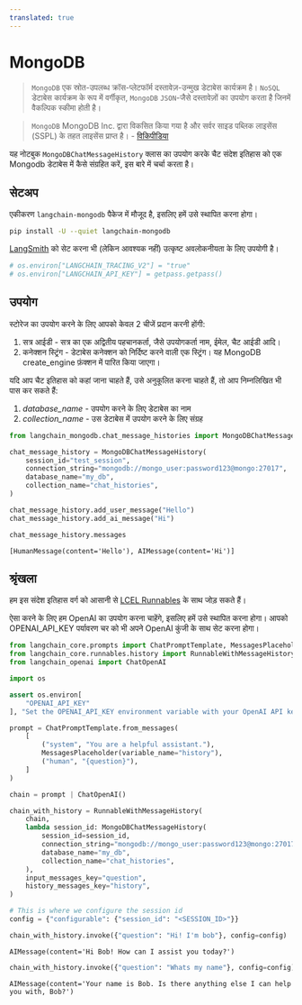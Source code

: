 ```yaml
---
translated: true
---
```


# MongoDB

>`MongoDB` एक स्रोत-उपलब्ध क्रॉस-प्लेटफॉर्म दस्तावेज़-उन्मुख डेटाबेस कार्यक्रम है। `NoSQL` डेटाबेस कार्यक्रम के रूप में वर्गीकृत, `MongoDB` `JSON`-जैसे दस्तावेज़ों का उपयोग करता है जिनमें वैकल्पिक स्कीमा होती है।

>`MongoDB` MongoDB Inc. द्वारा विकसित किया गया है और सर्वर साइड पब्लिक लाइसेंस (SSPL) के तहत लाइसेंस प्राप्त है। - [विकिपीडिया](https://en.wikipedia.org/wiki/MongoDB)

यह नोटबुक `MongoDBChatMessageHistory` क्लास का उपयोग करके चैट संदेश इतिहास को एक Mongodb डेटाबेस में कैसे संग्रहित करें, इस बारे में चर्चा करता है।

## सेटअप

एकीकरण `langchain-mongodb` पैकेज में मौजूद है, इसलिए हमें उसे स्थापित करना होगा।

```bash
pip install -U --quiet langchain-mongodb
```

[LangSmith](https://smith.langchain.com/) को सेट करना भी (लेकिन आवश्यक नहीं) उत्कृष्ट अवलोकनीयता के लिए उपयोगी है।

```python
# os.environ["LANGCHAIN_TRACING_V2"] = "true"
# os.environ["LANGCHAIN_API_KEY"] = getpass.getpass()
```

## उपयोग

स्टोरेज का उपयोग करने के लिए आपको केवल 2 चीजें प्रदान करनी होंगी:

1. सत्र आईडी - सत्र का एक अद्वितीय पहचानकर्ता, जैसे उपयोगकर्ता नाम, ईमेल, चैट आईडी आदि।
2. कनेक्शन स्ट्रिंग - डेटाबेस कनेक्शन को निर्दिष्ट करने वाली एक स्ट्रिंग। यह MongoDB create_engine फ़ंक्शन में पारित किया जाएगा।

यदि आप चैट इतिहास को कहां जाना चाहते हैं, उसे अनुकूलित करना चाहते हैं, तो आप निम्नलिखित भी पास कर सकते हैं:
1. *database_name* - उपयोग करने के लिए डेटाबेस का नाम
1. *collection_name* - उस डेटाबेस में उपयोग करने के लिए संग्रह

```python
from langchain_mongodb.chat_message_histories import MongoDBChatMessageHistory

chat_message_history = MongoDBChatMessageHistory(
    session_id="test_session",
    connection_string="mongodb://mongo_user:password123@mongo:27017",
    database_name="my_db",
    collection_name="chat_histories",
)

chat_message_history.add_user_message("Hello")
chat_message_history.add_ai_message("Hi")
```

```python
chat_message_history.messages
```

```output
[HumanMessage(content='Hello'), AIMessage(content='Hi')]
```

## श्रृंखला

हम इस संदेश इतिहास वर्ग को आसानी से [LCEL Runnables](/docs/expression_language/how_to/message_history) के साथ जोड़ सकते हैं।

ऐसा करने के लिए हम OpenAI का उपयोग करना चाहेंगे, इसलिए हमें उसे स्थापित करना होगा। आपको OPENAI_API_KEY पर्यावरण चर को भी अपने OpenAI कुंजी के साथ सेट करना होगा।

```python
from langchain_core.prompts import ChatPromptTemplate, MessagesPlaceholder
from langchain_core.runnables.history import RunnableWithMessageHistory
from langchain_openai import ChatOpenAI
```

```python
import os

assert os.environ[
    "OPENAI_API_KEY"
], "Set the OPENAI_API_KEY environment variable with your OpenAI API key."
```

```python
prompt = ChatPromptTemplate.from_messages(
    [
        ("system", "You are a helpful assistant."),
        MessagesPlaceholder(variable_name="history"),
        ("human", "{question}"),
    ]
)

chain = prompt | ChatOpenAI()
```

```python
chain_with_history = RunnableWithMessageHistory(
    chain,
    lambda session_id: MongoDBChatMessageHistory(
        session_id=session_id,
        connection_string="mongodb://mongo_user:password123@mongo:27017",
        database_name="my_db",
        collection_name="chat_histories",
    ),
    input_messages_key="question",
    history_messages_key="history",
)
```

```python
# This is where we configure the session id
config = {"configurable": {"session_id": "<SESSION_ID>"}}
```

```python
chain_with_history.invoke({"question": "Hi! I'm bob"}, config=config)
```

```output
AIMessage(content='Hi Bob! How can I assist you today?')
```

```python
chain_with_history.invoke({"question": "Whats my name"}, config=config)
```

```output
AIMessage(content='Your name is Bob. Is there anything else I can help you with, Bob?')
```
